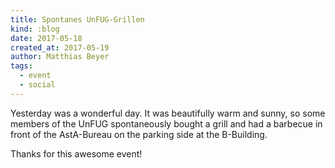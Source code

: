 ```yaml
---
title: Spontanes UnFUG-Grillen
kind: :blog
date: 2017-05-18
created_at: 2017-05-19
author: Matthias Beyer
tags:
  - event
  - social
---
```


Yesterday was a wonderful day. It was beautifully warm and sunny, so some
members of the UnFUG spontaneously bought a grill and had a barbecue in front
of the AstA-Bureau on the parking side at the B-Building.

Thanks for this awesome event!

